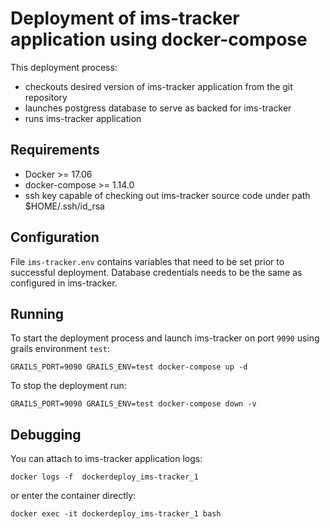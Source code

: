 # Deployment of ims-tracker application using docker-compose

This deployment process:

- checkouts desired version of ims-tracker application from the git repository
- launches postgress database to serve as backed for ims-tracker
- runs ims-tracker application

## Requirements

- Docker >= 17.06
- docker-compose >= 1.14.0
- ssh key capable of checking out ims-tracker source code under path $HOME/.ssh/id_rsa

## Configuration
File `ims-tracker.env` contains variables that need to be set prior to successful deployment. Database credentials needs to be the same as configured in ims-tracker.

## Running
To start the deployment process and launch ims-tracker on port `9090` using grails environment `test`: 

~~~
GRAILS_PORT=9090 GRAILS_ENV=test docker-compose up -d
~~~

To stop the deployment run:
~~~
GRAILS_PORT=9090 GRAILS_ENV=test docker-compose down -v
~~~
## Debugging
You can attach to ims-tracker application logs:
~~~
docker logs -f  dockerdeploy_ims-tracker_1
~~~

or enter the container directly:

~~~
docker exec -it dockerdeploy_ims-tracker_1 bash
~~~
